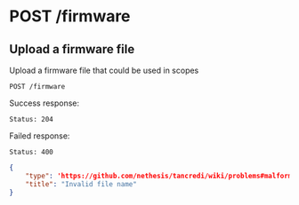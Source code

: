 # POST /firmware

## Upload a firmware file

Upload a firmware file that could be used in scopes

```text
POST /firmware
```

Success response:

    Status: 204

Failed response:

    Status: 400

```json
{
    "type": 'https://github.com/nethesis/tancredi/wiki/problems#malformed-data',
    "title": "Invalid file name"
}

